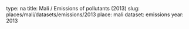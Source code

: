 type: na
title: Mali / Emissions of pollutants (2013)
slug: places/mali/datasets/emissions/2013
place: mali
dataset: emissions
year: 2013
